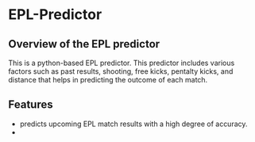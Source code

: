 # EPL-Predictor
## Overview of the EPL predictor

This is a python-based EPL predictor. This predictor includes various factors such as past results, shooting, free kicks, pentalty kicks, and distance that helps in predicting the outcome of each match.

## Features
- predicts upcoming EPL match results with a high degree of accuracy.
- 

